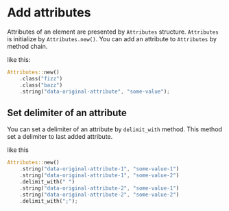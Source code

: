 # Add attributes

Attributes of an element are presented by `Attributes` structure. `Attributes` is initialize by `Attributes.new()`. You can add an attribute to `Attributes` by method chain.

like this:

```rust
Attributes::new()
    .class("fizz")
    .class("bazz")
    .string("data-original-attribute", "some-value");
```

## Set delimiter of an attribute

You can set a delimiter of an attribute by `delimit_with` method. This method set a delimiter to last added attribute.

like this

```rust
Attributes::new()
    .string("data-original-attribute-1", "some-value-1")
    .string("data-original-attribute-1", "some-value-2")
    .delimit_with(" ")
    .string("data-original-attribute-2", "some-value-1")
    .string("data-original-attribute-2", "some-value-2")
    .delimit_with(";");
```

